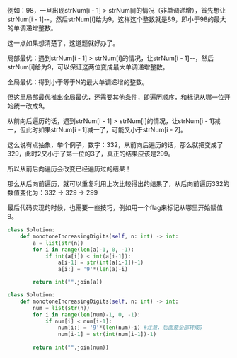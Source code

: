 例如：98，一旦出现strNum[i - 1] > strNum[i]的情况（非单调递增），首先想让strNum[i - 1]--，然后strNum[i]给为9，这样这个整数就是89，即小于98的最大的单调递增整数。

这一点如果想清楚了，这道题就好办了。

局部最优：遇到strNum[i - 1] > strNum[i]的情况，让strNum[i - 1]--，然后strNum[i]给为9，可以保证这两位变成最大单调递增整数。

全局最优：得到小于等于N的最大单调递增的整数。

但这里局部最优推出全局最优，还需要其他条件，即遍历顺序，和标记从哪一位开始统一改成9。

从前向后遍历的话，遇到strNum[i - 1] > strNum[i]的情况，让strNum[i - 1]减一，但此时如果strNum[i - 1]减一了，可能又小于strNum[i - 2]。

这么说有点抽象，举个例子，数字：332，从前向后遍历的话，那么就把变成了329，此时2又小于了第一位的3了，真正的结果应该是299。

所以从前后向遍历会改变已经遍历过的结果！

那么从后向前遍历，就可以重复利用上次比较得出的结果了，从后向前遍历332的数值变化为：332 -> 329 -> 299

最后代码实现的时候，也需要一些技巧，例如用一个flag来标记从哪里开始赋值9。

```python
class Solution:
    def monotoneIncreasingDigits(self, n: int) -> int:
        a = list(str(n))
        for i in range(len(a)-1, 0, -1):
            if int(a[i]) < int(a[i-1]):
                a[i-1] = str(int(a[i-1])-1)
                a[i:] = '9'*(len(a)-i)

        return int("".join(a))
```

```python
class Solution:
    def monotoneIncreasingDigits(self, n: int) -> int:
        num = list(str(n))
        for i in range(len(num)-1, 0, -1):
            if num[i] < num[i-1]:
                num[i:] = '9'*(len(num)-i) #注意，后面要全部转成9
                num[i-1] = str(int(num[i-1])-1)
        
        return int("".join(num))
```
